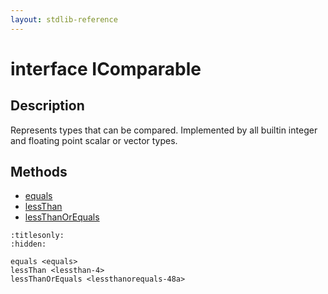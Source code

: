 ```yaml
---
layout: stdlib-reference
---
```


# interface IComparable

## Description

Represents types that can be compared.
Implemented by all builtin integer and floating point scalar or vector types.


## Methods

* [equals](equals.html)
* [lessThan](lessthan-4.html)
* [lessThanOrEquals](lessthanorequals-48a.html)


```{toctree}
:titlesonly:
:hidden:

equals <equals>
lessThan <lessthan-4>
lessThanOrEquals <lessthanorequals-48a>
```
